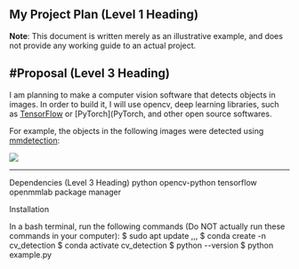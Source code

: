 ## My Project Plan (Level 1 Heading)

**Note**: This document is written merely as an illustrative example, and does not provide any working guide to an actual project.

#Proposal (Level 3 Heading)
 -------------
I am planning to make a computer vision software that detects objects in images.
In order to build it, I will use opencv, deep learning libraries, such as [TensorFlow](TensorFlow)
or [PyTorch](PyTorch, and other open source softwares.

For example, the objects in the following images were detected using [mmdetection](mmdetection):

<img src="https://user-images.githubusercontent.com/12907710/137271636-56ba1cd2-b110-4812-8221-b4c120320aa9.png"></img><br/>

 -------------

 Dependencies (Level 3 Heading)
    python
    opencv-python
    tensorflow
    openmmlab
    package manager

Installation

In a bash terminal, run the following commands (Do NOT actually run these commands in your computer):
$ sudo apt update
,,,
$ conda create -n cv_detection
$ conda activate cv_detection
$ python --version
$ python example.py
